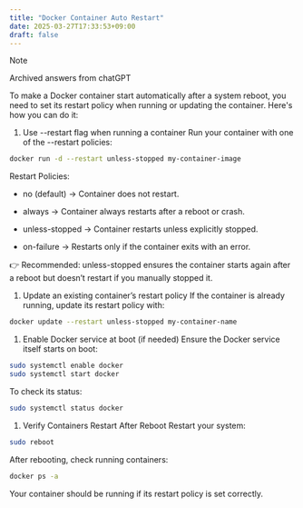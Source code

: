 ```yaml
---
title: "Docker Container Auto Restart"
date: 2025-03-27T17:33:53+09:00
draft: false
---
```


> [!NOTE]
>
> Archived answers from chatGPT
>
To make a Docker container start automatically after a system reboot,
you need to set its restart policy when running or updating the container. Here's how you can do it:

1. Use --restart flag when running a container
Run your container with one of the --restart policies:

```bash
docker run -d --restart unless-stopped my-container-image
```

Restart Policies:

- no (default) → Container does not restart.

- always → Container always restarts after a reboot or crash.

- unless-stopped → Container restarts unless explicitly stopped.

- on-failure → Restarts only if the container exits with an error.

👉 Recommended: unless-stopped ensures the container starts again
after a reboot but doesn’t restart if you manually stopped it.

1. Update an existing container’s restart policy
If the container is already running, update its restart policy with:

```bash
docker update --restart unless-stopped my-container-name
```

1. Enable Docker service at boot (if needed)
Ensure the Docker service itself starts on boot:

```bash
sudo systemctl enable docker
sudo systemctl start docker
```

To check its status:

```bash
sudo systemctl status docker
```

1. Verify Containers Restart After Reboot
Restart your system:

```bash
sudo reboot
```

After rebooting, check running containers:

```bash
docker ps -a
```

Your container should be running if its restart policy is set correctly.
